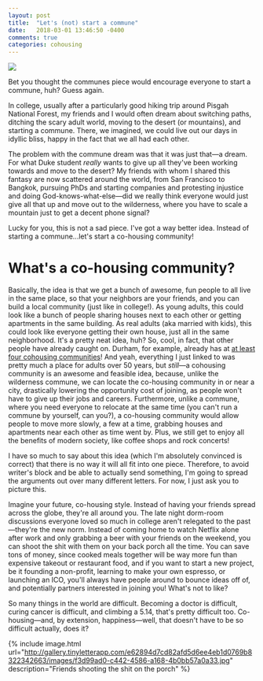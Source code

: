 ```yaml
---
layout: post
title:  "Let's (not) start a commune"
date:   2018-03-01 13:46:50 -0400
comments: true
categories: cohousing
---
```


![](http://mediad.publicbroadcasting.net/p/wunc/files/styles/large/public/201609/03_FullRezDSCF3611_v1.jpg)

Bet you thought the communes piece would encourage everyone to start a commune, huh? Guess again.

In college, usually after a particularly good hiking trip around Pisgah National Forest, my friends and I would often dream about switching paths, ditching the scary adult world, moving to the desert (or mountains), and starting a commune. There, we imagined, we could live out our days in idyllic bliss, happy in the fact that we all had each other.

The problem with the commune dream was that it was just that—a dream. For what Duke student _really_ wants to give up all they've been working towards and move to the desert? My friends with whom I shared this fantasy are now scattered around the world, from San Francisco to Bangkok, pursuing PhDs and starting companies and protesting injustice and doing God-knows-what-else—did we really think everyone would just give all that up and move out to the wilderness, where you have to scale a mountain just to get a decent phone signal? 

Lucky for you, this is not a sad piece. I've got a way better idea. Instead of starting a commune...let's start a co-housing community!

# What's a co-housing community?

Basically, the idea is that we get a bunch of awesome, fun people to all live in the same place, so that your neighbors are your friends, and you can build a local community (just like in college!). As young adults, this could look like a bunch of people sharing houses next to each other or getting apartments in the same building. As real adults (aka married with kids), this could look like everyone getting their own house, just all in the same neighborhood. It's a pretty neat idea, huh? So, cool, in fact, that other people have already caught on. Durham, for example, already has at [at least four cohousing communities](http://www.solterra.net)! And yeah, everything I just linked to was pretty much a place for adults over 50 years, but _still_—a cohousing community is an awesome and feasible idea, because, unlike the wilderness commune, we can locate the co-housing community in or near a city, drastically lowering the opportunity cost of joining, as people won't have to give up their jobs and careers. Furthermore, unlike a commune, where you need everyone to relocate at the same time (you can't run a commune by yourself, can you?), a co-housing community would allow people to move more slowly, a few at a time, grabbing houses and apartments near each other as time went by. Plus, we still get to enjoy all the benefits of modern society, like coffee shops and rock concerts!

I have so much to say about this idea (which I'm absolutely convinced is correct) that there is no way it will all fit into one piece. Therefore, to avoid writer's block and be able to actually send something, I'm going to spread the arguments out over many different letters. For now, I just ask you to picture this.

Imagine your future, co-housing style. Instead of having your friends spread across the globe, they're all around you. The late night dorm-room discussions everyone loved so much in college aren't relegated to the past—they're the new norm. Instead of coming home to watch Netflix alone after work and only grabbing a beer with your friends on the weekend, you can shoot the shit with them on your back porch all the time. You can save tons of money, since cooked meals together will be way more fun than expensive takeout or restaurant food, and if you want to start a new project, be it founding a non-profit, learning to make your own espresso, or launching an ICO, you'll always have people around to bounce ideas off of, and potentially partners interested in joining you! What's not to like?

So many things in the world are difficult. Becoming a doctor is difficult, curing cancer is difficult, and climbing a 5.14, that's pretty difficult too. Co-housing—and, by extension, happiness—well, that doesn't have to be so difficult actually, does it?

{% include image.html url="http://gallery.tinyletterapp.com/e62894d7cd82afd5d6ee4eb1d0769b8322342663/images/f3d99ad0-c442-4586-a168-4b0bb57a0a33.jpg" description="Friends shooting the shit on the porch" %}